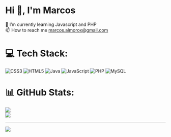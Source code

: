 # Hi 👋, I'm Marcos
🌱 I’m currently learning Javascript and PHP<br>📫 How to reach me marcos.almorox@gmail.com


# 💻 Tech Stack:
![CSS3](https://img.shields.io/badge/css3-%231572B6.svg?style=for-the-badge&logo=css3&logoColor=white) ![HTML5](https://img.shields.io/badge/html5-%23E34F26.svg?style=for-the-badge&logo=html5&logoColor=white) ![Java](https://img.shields.io/badge/java-%23ED8B00.svg?style=for-the-badge&logo=java&logoColor=white) ![JavaScript](https://img.shields.io/badge/javascript-%23323330.svg?style=for-the-badge&logo=javascript&logoColor=%23F7DF1E) ![PHP](https://img.shields.io/badge/php-%23777BB4.svg?style=for-the-badge&logo=php&logoColor=white) ![MySQL](https://img.shields.io/badge/mysql-%2300f.svg?style=for-the-badge&logo=mysql&logoColor=white)
# 📊 GitHub Stats:
![](https://github-readme-stats.vercel.app/api?username=malmorox&theme=react&hide_border=false&include_all_commits=true&count_private=false)<br/>
![](https://github-readme-stats.vercel.app/api/top-langs/?username=malmorox&theme=react&hide_border=false&include_all_commits=true&count_private=false&layout=compact)

---
[![](https://visitcount.itsvg.in/api?id=malmorox&icon=0&color=0)](https://visitcount.itsvg.in)
